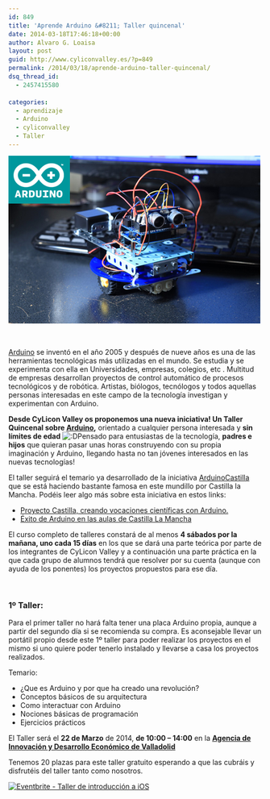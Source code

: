 ```yaml
---
id: 849
title: 'Aprende Arduino &#8211; Taller quincenal'
date: 2014-03-18T17:46:18+00:00
author: Alvaro G. Loaisa
layout: post
guid: http://www.cyliconvalley.es/?p=849
permalink: /2014/03/18/aprende-arduino-taller-quincenal/
dsq_thread_id:
  - 2457415580

categories:
  - aprendizaje
  - Arduino
  - cyliconvalley
  - Taller
---
```

<img class="size-full wp-image-863 alignnone aligncenter" title="arduino" src="/assets/2014/03/arduino.jpg" alt="" width="500" height="333" />

&nbsp;

<a href="http://www.arduino.cc/es/" target="_blank">Arduino</a> se inventó en el año 2005 y después de nueve años es una de las herramientas tecnológicas más utilizadas en el mundo. Se estudia y se experimenta con ella en Universidades, empresas, colegios, etc . Multitud de empresas desarrollan proyectos de control automático de procesos tecnológicos y de robótica. Artistas, biólogos, tecnólogos y todos aquellas personas interesadas en este campo de la tecnología investigan y experimentan con Arduino.

**Desde CyLicon Valley os proponemos una nueva iniciativa! Un Taller Quincenal sobre <a title="Arduino" href="http://www.arduino.cc/es/" target="_blank">Arduino</a>,** orientado a cualquier persona interesada y **sin límites de edad**  <img src="http://www.cyliconvalley.es/wp-includes/images/smilies/icon_biggrin.gif" alt=":D" class="wp-smiley" />Pensado para entusiastas de la tecnología, **padres e hijos** que quieran pasar unas horas construyendo con su propia imaginación y Arduino, llegando hasta no tan jóvenes interesados en las nuevas tecnologías!

El taller seguirá el temario ya desarrollado de la iniciativa <a title="ArduinoCastilla" href="http://castilla.verkstad.cc/es/pagina-principal/" target="_blank">ArduinoCastilla</a> que se está haciendo bastante famosa en este mundillo por Castilla la Mancha. Podéis leer algo más sobre esta iniciativa en estos links:

  * [Proyecto Castilla, creando vocaciones científicas con Arduino.](http://centroformacionprofesorado.castillalamancha.es/es/cultura-digital-v2/-/blogs/proyecto-castilla-creando-vocaciones-cientificas-con-arduino?_33_redirect=http://centroformacionprofesorado.castillalamancha.es/es/cultura-digital-v2?p_p_id=33&p_p_lifecycle=0&p_p_state=normal&p_p_mode=view&p_p_col_id=column-1&p_p_col_count=1&p_r_p_564233524_tag=arduino+castilla+tecnolog%C3%ADas+ciencia)
  * <a href="http://www.sorayapaniagua.com/2013/05/27/exito-de-arduino-en-las-aulas-de-castilla-la-mancha/" target="_blank">Éxito de Arduino en las aulas de </a> <a href="http://www.sorayapaniagua.com/2013/05/27/exito-de-arduino-en-las-aulas-de-castilla-la-mancha/" target="_blank">Castilla La Mancha</a>

El curso completo de talleres constará de al menos **4 sábados por la mañana, uno cada 15 días** en los que se dará una parte teórica por parte de los integrantes de CyLicon Valley y a continuación una parte práctica en la que cada grupo de alumnos tendrá que resolver por su cuenta (aunque con ayuda de los ponentes) los proyectos propuestos para ese día.

&nbsp;

### 1º Taller:

Para el primer taller no hará falta tener una placa Arduino propia, aunque a partir del segundo día si se recomienda su compra. Es aconsejable llevar un portátil propio desde este 1º taller para poder realizar los proyectos en el mismo si uno quiere poder tenerlo instalado y llevarse a casa los proyectos realizados.

Temario:

  * ¿Que es Arduino y por que ha creado una revolución?
  * Conceptos básicos de su arquitectura
  * Como interactuar con Arduino
  * Nociones básicas de programación
  * Ejercicios prácticos

<div>
</div>

El Taller será el **22 de Marzo** de 2014, **de 10:00 &#8211; 14:00** en la <a href="http://www.valladolidadelante.es/lang/agencia/?refbol=agencia&refsec=agencia_donde-estamos" target="_blank"><strong>Agencia de Innovación y Desarrollo Económico de Valladolid</strong></a>

Tenemos 20 plazas para este taller gratuito esperando a que las cubráis y disfrutéis del taller tanto como nosotros.
  
<a href="https://arduino-cyliconvalley.eventbrite.es" target="_blank"><img class="aligncenter" src="http://www.eventbrite.com/custombutton?eid=5424330318" alt="Eventbrite - Taller de introducción a iOS" /></a>